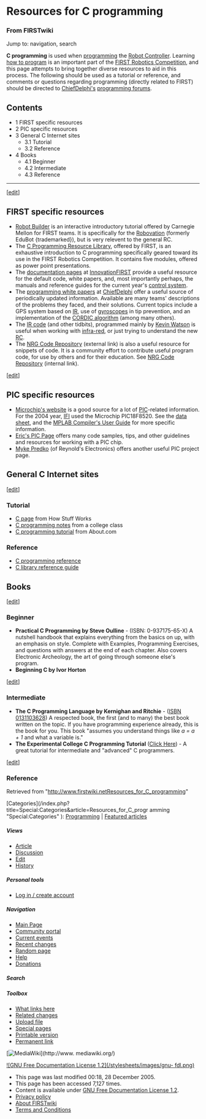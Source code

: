 # Resources for C programming

### From FIRSTwiki

Jump to: navigation, search

**C programming** is used when [programming](Programming "Programming" ) the [Robot Controller](robot-controller). Learning [how to program](How-to#Programming "How-to" ) is an important part of the [FIRST Robotics Competition](FIRST_Robotics_Competition "FIRST Robotics Competition" ), and this page attempts to bring together diverse resources to aid in this process. The following should be used as a tutorial or reference, and comments or questions regarding programming (directly related to FIRST) should be directed to [ChiefDelphi's](ChiefDelphi "ChiefDelphi" ) [programming forums](http://www.chiefdelphi.com/forums/forumdisplay.php?f=51 "http://www.chiefdelphi.com/forums/forumdisplay.php?f=51" ). 

  

## Contents

  * 1 FIRST specific resources
  * 2 PIC specific resources
  * 3 General C Internet sites
    * 3.1 Tutorial
    * 3.2 Reference
  * 4 Books
    * 4.1 Beginner
    * 4.2 Intermediate
    * 4.3 Reference  
---  
  
[[edit](/index.php?title=Resources_for_C_programming&action=edit&section=1
"Edit section: FIRST specific resources" )]

## FIRST specific resources

  * [Robot Builder](http://www.rec.ri.cmu.edu/education/robot_builder/ "http://www.rec.ri.cmu.edu/education/robot_builder/" ) is an interactive introductory tutorial offered by Carnegie Mellon for FIRST teams. It is specifically for the [Robovation](EDU_Bot_%282004%29 "EDU Bot \(2004\)" ) (formerly EduBot {trademarked}), but is very relevent to the general RC. 
  * The [C Programming Resource Library](http://www.usfirst.org/robotics/C_help.htm "http://www.usfirst.org/robotics/C_help.htm" ), offered by FIRST, is an exhaustive introduction to C programming specifically geared toward its use in the FIRST Robotics Competition. It contains five modules, offered as power point presentations. 
  * The [documentation pages](http://www.innovationfirst.com/FIRSTRobotics/documentation.htm "http://www.innovationfirst.com/FIRSTRobotics/documentation.htm" ) at [InnovationFIRST](InnovationFIRST "InnovationFIRST" ) provide a useful resource for the default code, white papers, and, most importantly perhaps, the manuals and reference guides for the current year's [control system](Control_system "Control system" ). 
  * The [programming white papers](http://www.chiefdelphi.com/forums/papers.php?s=&categoryid=6&perpage=10&direction=DESC&sort=date "http://www.chiefdelphi.com/forums/papers.php?s=&categoryid=6&perpage=10&direction=DESC&sort=date" ) at [ChiefDelphi](ChiefDelphi "ChiefDelphi" ) offer a useful source of periodically updated information. Available are many teams' descriptions of the problems they faced, and their solutions. Current topics include a GPS system based on [IR](/index.php?title=Infra-red&action=edit "Infra-red" ), use of [gyroscopes](/index.php?title=Gyroscopes&action=edit "Gyroscopes" ) in tip prevention, and an implementation of the [CORDIC algorithm](CORDIC_algorithm "CORDIC algorithm" ) (among many others). 
  * The [IR code](http://kevin.org/frc/ "http://kevin.org/frc/" ) (and other tidbits), programmed mainly by [Kevin Watson](Kevin_Watson "Kevin Watson" ) is useful when working with [infra-red](/index.php?title=Infra-red&action=edit "Infra-red" ), or just trying to understand the new [RC](robot-controller). 
  * The [NRG Code Repository](http://nrg.chaosnet.org/repository/ "http://nrg.chaosnet.org/repository/" ) (external link) is also a useful resource for snippets of code. It is a community effort to contribute useful program code, for use by others and for their education. See [NRG Code Repository](NRG_Code_Repository "NRG Code Repository" ) (internal link). 

[[edit](/index.php?title=Resources_for_C_programming&action=edit&section=2
"Edit section: PIC specific resources" )]

## PIC specific resources

  * [Microchip's website](http://microchip.com "http://microchip.com" ) is a good source for a lot of [PIC](PIC_C "PIC C" )-related information. For the 2004 year, [IFI](InnovationFIRST "InnovationFIRST" ) used the Microchip PIC18F8520. See the [data sheet](http://ww1.microchip.com/downloads/en/DeviceDoc/39609b.pdf "http://ww1.microchip.com/downloads/en/DeviceDoc/39609b.pdf" ), and the [MPLAB Compiler's User Guide](http://ww1.microchip.com/downloads/en/DeviceDoc/51288c.pdf "http://ww1.microchip.com/downloads/en/DeviceDoc/51288c.pdf" ) for more specific information. 
  * [Eric's PIC Page](http://www.brouhaha.com/~eric/pic/ "http://www.brouhaha.com/~eric/pic/" ) offers many code samples, tips, and other guidelines and resources for working with a PIC chip. 
  * [Myke Predko](http://www.rentron.com/pic.htm "http://www.rentron.com/pic.htm" ) (of Reynold's Electronics) offers another useful PIC project page. 


## General C Internet sites

[[edit](/index.php?title=Resources_for_C_programming&action=edit&section=4
"Edit section: Tutorial" )]

### Tutorial

  * [C page](http://computer.howstuffworks.com/c.htm "http://computer.howstuffworks.com/c.htm" ) from How Stuff Works 
  * [C programming notes](http://www.eskimo.com/~scs/cclass/cclass.html "http://www.eskimo.com/~scs/cclass/cclass.html" ) from a college class 
  * [C programming tutorial](http://cplus.about.com/library/blctut.htm "http://cplus.about.com/library/blctut.htm" ) from About.com 


### Reference

  * [C programming reference](http://www.phim.unibe.ch/comp_doc/c_manual/C/cref.html "http://www.phim.unibe.ch/comp_doc/c_manual/C/cref.html" )
  * [C library reference guide](http://www.acm.uiuc.edu/webmonkeys/book/c_guide/ "http://www.acm.uiuc.edu/webmonkeys/book/c_guide/" )

  


## Books

[[edit](/index.php?title=Resources_for_C_programming&action=edit&section=7
"Edit section: Beginner" )]

### Beginner

  * **Practical C Programming by Steve Oulline** \- (ISBN: 0-937175-65-X) A nutshell handbook that explains everything from the basics on up, with an emphasis on style. Complete with Examples, Programming Exercises, and questions with answers at the end of each chapter. Also covers Electronic Archeology, the art of going through someone else's program. 
  * **Beginning C by Ivor Horton**

[[edit](/index.php?title=Resources_for_C_programming&action=edit&section=8
"Edit section: Intermediate" )]

### Intermediate

  * **The C Programming Language by Kernighan and Ritchie** \- ([ISBN 0131103628](/index.php?title=Special:Booksources&isbn=0131103628)) A respected book, the first (and to many) the best book written on the topic. If you have programming experience already, this is the book for you. This book "assumes you understand things like _a = a + 1_ and what a variable is." 
  * **The Experimental College C Programming Tutorial** ([Click Here](http://www.eskimo.com/~scs/cclass/ "http://www.eskimo.com/~scs/cclass/" )) - A great tutorial for intermediate and "advanced" C programmers. 

[[edit](/index.php?title=Resources_for_C_programming&action=edit&section=9
"Edit section: Reference" )]

### Reference

Retrieved from
"<http://www.firstwiki.netResources_for_C_programming>"

[Categories](/index.php?title=Special:Categories&article=Resources_for_C_progr
amming "Special:Categories" ): [Programming](Category:Programming
"Category:Programming" ) | [Featured
articles](Category:Featured_articles "Category:Featured articles" )

##### Views

  * [Article](Resources_for_C_programming)
  * [Discussion](Talk:Resources_for_C_programming)
  * [Edit](/index.php?title=Resources_for_C_programming&action=edit)
  * [History](/index.php?title=Resources_for_C_programming&action=history)

##### Personal tools

  * [Log in / create account](/index.php?title=Special:Userlogin&returnto=Resources_for_C_programming)

[](Main_Page "Main Page" )

##### Navigation

  * [Main Page](Main_Page)
  * [Community portal](FIRSTwiki:Community_portal)
  * [Current events](Current_events)
  * [Recent changes](Special:Recentchanges)
  * [Random page](Special:Random)
  * [Help](Help:Contents)
  * [Donations](FIRSTwiki:Site_support)

##### Search



##### Toolbox

  * [What links here](Special:Whatlinkshere/Resources_for_C_programming)
  * [Related changes](Special:Recentchangeslinked/Resources_for_C_programming)
  * [Upload file](Special:Upload)
  * [Special pages](Special:Specialpages)
  * [Printable version](/index.php?title=Resources_for_C_programming&printable=yes)
  * [Permanent link](/index.php?title=Resources_for_C_programming&oldid=41886)

[![MediaWiki](/skins/common/images/poweredby_mediawiki_88x31.png)](http://www.
mediawiki.org/)

[![GNU Free Documentation License 1.2](/stylesheets/images/gnu-
fdl.png)](http://www.gnu.org/copyleft/fdl.html)

  * This page was last modified 00:18, 28 December 2005.
  * This page has been accessed 7,127 times.
  * Content is available under [GNU Free Documentation License 1.2](http://www.gnu.org/copyleft/fdl.html "http://www.gnu.org/copyleft/fdl.html" ).
  * [Privacy policy](FIRSTwiki:Privacy_policy "FIRSTwiki:Privacy policy" )
  * [About FIRSTwiki](FIRSTwiki:About "FIRSTwiki:About" )
  * [Terms and Conditions](FIRSTwiki:Terms_and_conditions "FIRSTwiki:Terms and conditions" )

